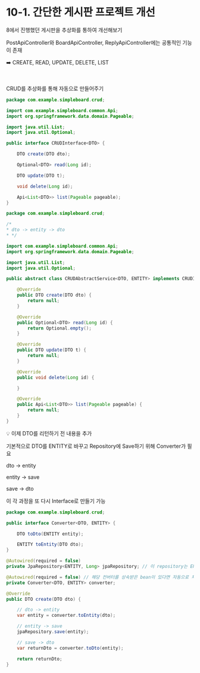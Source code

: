 # 10-1. 간단한 게시판 프로젝트 개선

8에서 진행했던 게시판을 추상화를 통하여 개선해보기

PostApiController와 BoardApiController, ReplyApiController에는 공통적인 기능이 존재

:arrow_right: CREATE, READ, UPDATE, DELETE, LIST

<br/>

CRUD를 추상화를 통해 자동으로 만들어주기

```java
package com.example.simpleboard.crud;

import com.example.simpleboard.common.Api;
import org.springframework.data.domain.Pageable;

import java.util.List;
import java.util.Optional;

public interface CRUDInterface<DTO> {

    DTO create(DTO dto);

    Optional<DTO> read(Long id);

    DTO update(DTO t);

    void delete(Long id);

    Api<List<DTO>> list(Pageable pageable);
}
```

```java
package com.example.simpleboard.crud;

/* 
* dto -> entity -> dto
* */

import com.example.simpleboard.common.Api;
import org.springframework.data.domain.Pageable;

import java.util.List;
import java.util.Optional;

public abstract class CRUDAbstractService<DTO, ENTITY> implements CRUDInterface<DTO> {

    @Override
    public DTO create(DTO dto) {
        return null;
    }

    @Override
    public Optional<DTO> read(Long id) {
        return Optional.empty();
    }

    @Override
    public DTO update(DTO t) {
        return null;
    }

    @Override
    public void delete(Long id) {

    }

    @Override
    public Api<List<DTO>> list(Pageable pageable) {
        return null;
    }
}
```

:bulb: 이제 DTO를 리턴하기 전 내용을 추가

기본적으로 DTO를 ENTITY로 바꾸고 Repository에 Save하기 위해 Converter가 필요

dto -> entity

entity -> save

save -> dto

이 각 과정을 또 다시 Interface로 만들기 가능

```java
package com.example.simpleboard.crud;

public interface Converter<DTO, ENTITY> {

    DTO toDto(ENTITY entity);

    ENTITY toEntity(DTO dto);
}
```

```java
@Autowired(required = false)
private JpaRepository<ENTITY, Long> jpaRepository; // 이 repository는 ENTITY와 맵핑되는 jpaRepository를 찾아옴

@Autowired(required = false) // 해당 컨버터를 상속받은 bean이 있다면 자동으로 채워지고, 없다면 null
private Converter<DTO, ENTITY> converter;

@Override
public DTO create(DTO dto) {

    // dto -> entity
    var entity = converter.toEntity(dto);

    // entity -> save
    jpaRepository.save(entity);

    // save -> dto
    var returnDto = converter.toDto(entity);

    return returnDto;
}
```


